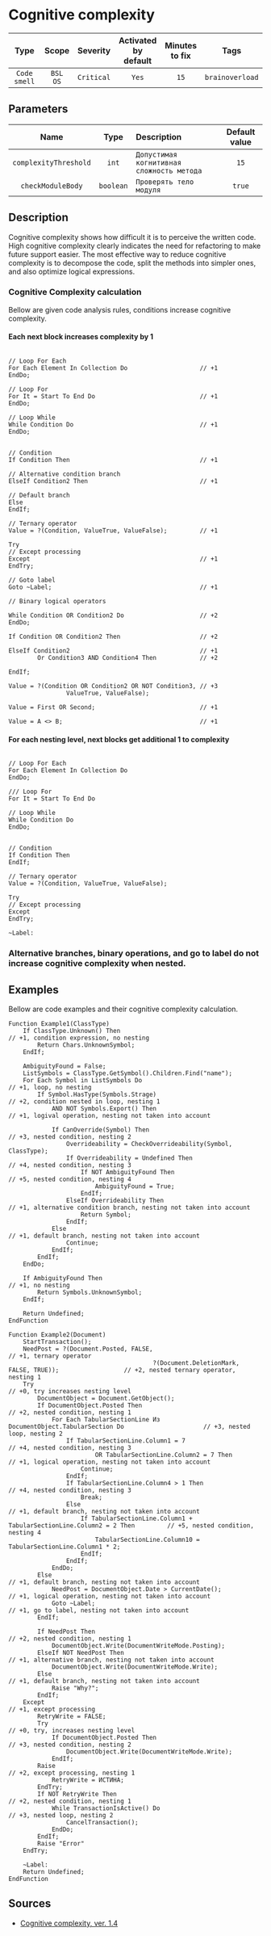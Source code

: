 # Cognitive complexity

| Type | Scope | Severity | Activated<br/>by default | Minutes<br/>to fix | Tags |
| :-: | :-: | :-: | :-: | :-: | :-: |
| `Code smell` | `BSL`<br/>`OS` | `Critical` | `Yes` | `15` | `brainoverload` |

## Parameters 

| Name | Type | Description | Default value |
| :-: | :-: | :-- | :-: |
| `complexityThreshold` | `int` | ```Допустимая когнитивная сложность метода``` | ```15``` |
| `checkModuleBody` | `boolean` | ```Проверять тело модуля``` | ```true``` |

<!-- Блоки выше заполняются автоматически, не трогать -->
## Description

Cognitive complexity shows how difficult it is to perceive the written code.
High cognitive complexity clearly indicates the need for refactoring to make future support easier.
The most effective way to reduce cognitive complexity is to decompose the code, split the methods into simpler ones, and also optimize logical expressions.

### Cognitive Complexity calculation

Bellow are given code analysis rules, conditions increase cognitive complexity.

#### Each next block increases complexity by 1

```bsl

// Loop For Each
For Each Element In Collection Do                    // +1
EndDo;

// Loop For
For It = Start To End Do                             // +1
EndDo;

// Loop While
While Condition Do                                   // +1
EndDo;


// Condition
If Condition Then                                    // +1

// Alternative condition branch
ElseIf Condition2 Then                               // +1

// Default branch
Else
EndIf;

// Ternary operator
Value = ?(Condition, ValueTrue, ValueFalse);         // +1

Try
// Except processing
Except                                               // +1
EndTry;

// Goto label
Goto ~Label;                                         // +1

// Binary logical operators

While Condition OR Condition2 Do                     // +2
EndDo;

If Condition OR Condition2 Then                      // +2

ElseIf Condition2                                    // +1
        Or Condition3 AND Condition4 Then            // +2

EndIf;

Value = ?(Condition OR Condition2 OR NOT Condition3, // +3
                ValueTrue, ValueFalse); 

Value = First OR Second;                             // +1

Value = A <> B;                                      // +1

```

#### For each nesting level, next blocks get additional 1 to complexity

```bsl

// Loop For Each
For Each Element In Collection Do
EndDo;

/// Loop For
For It = Start To End Do              

// Loop While
While Condition Do                    
EndDo;


// Condition
If Condition Then    
EndIf;

// Ternary operator
Value = ?(Condition, ValueTrue, ValueFalse);

Try
// Except processing
Except                                       
EndTry;

~Label:

```

### Alternative branches, binary operations, and go to label do not increase cognitive complexity when nested.

## Examples

Bellow are code examples and their cognitive complexity calculation.

```bsl
Function Example1(ClassType)
    If ClassType.Unknown() Then                                             // +1, condition expression, no nesting
        Return Chars.UnknownSymbol;
    EndIf;

    AmbiguityFound = False;
    ListSymbols = ClassType.GetSymbol().Children.Find("name");
    For Each Symbol in ListSymbols Do                                       // +1, loop, no nesting
        If Symbol.HasType(Symbols.Strage)                                   // +2, condition nested in loop, nesting 1
            AND NOT Symbols.Export() Then                                   // +1, logival operation, nesting not taken into account

            If CanOverride(Symbol) Then                                     // +3, nested condition, nesting 2
                Overrideability = CheckOverrideability(Symbol, ClassType);
                If Overrideability = Undefined Then                         // +4, nested condition, nesting 3
                    If NOT AmbiguityFound Then                              // +5, nested condition, nesting 4
                        AmbiguityFound = True;
                    EndIf;
                ElseIf Overrideability Then                                 // +1, alternative condition branch, nesting not taken into account
                    Return Symbol;
                EndIf;
            Else                                                            // +1, default branch, nesting not taken into account
                Continue;
            EndIf;
        EndIf;
    EndDo;

    If AmbiguityFound Then                                                  // +1, no nesting
        Return Symbols.UnknownSymbol;
    EndIf;

    Return Undefined;
EndFunction

```

```bsl
Function Example2(Document)
    StartTransaction();
    NeedPost = ?(Document.Posted, FALSE,                                                         // +1, ternary operator
                                        ?(Document.DeletionMark, FALSE, TRUE));                  // +2, nested ternary operator, nesting 1
    Try                                                                                          // +0, try increases nesting level
        DocumentObject = Document.GetObject();
        If DocumentObject.Posted Then                                                            // +2, nested condition, nesting 1
            For Each TabularSectionLine Из DocumentObject.TabularSection Do                      // +3, nested loop, nesting 2
                If TabularSectionLine.Column1 = 7                                                // +4, nested condition, nesting 3
                        OR TabularSectionLine.Column2 = 7 Then                                   // +1, logical operation, nesting not taken into account
                    Continue;
                EndIf;
                If TabularSectionLine.Column4 > 1 Then                                          // +4, nested condition, nesting 3
                    Break;
                Else                                                                            // +1, default branch, nesting not taken into account
                    If TabularSectionLine.Column1 + TabularSectionLine.Column2 = 2 Then         // +5, nested condition, nesting 4
                        TabularSectionLine.Column10 = TabularSectionLine.Column1 * 2;
                    EndIf;
                EndIf;
            EndDo;
        Else                                                                                    // +1, default branch, nesting not taken into account
            NeedPost = DocumentObject.Date > CurrentDate();                                     // +1, logical operation, nesting not taken into account
            Goto ~Label;                                                                        // +1, go to label, nesting not taken into account
        EndIf;

        If NeedPost Then                                                                        // +2, nested condition, nesting 1
            DocumentObject.Write(DocumentWriteMode.Posting);
        ElseIf NOT NeedPost Then                                                                // +1, alternative branch, nesting not taken into account
            DocumentObject.Write(DocumentWriteMode.Write);
        Else                                                                                    // +1, default branch, nesting not taken into account
            Raise "Why?";
        EndIf;
    Except                                                                                      // +1, except processing
        RetryWrite = FALSE;
        Try                                                                                     // +0, try, increases nesting level
            If DocumentObject.Posted Then                                                       // +3, nested condition, nesting 2
                DocumentObject.Write(DocumentWriteMode.Write);
            EndIf;
        Raise                                                                                   // +2, except processing, nesting 1
            RetryWrite = ИСТИНА;
        EndTry;
        If NOT RetryWrite Then                                                                  // +2, nested condition, nesting 1
            While TransactionIsActive() Do                                                      // +3, nested loop, nesting 2
                CancelTransaction();
            EndDo;
        EndIf;
        Raise "Error"
    EndTry;

    ~Label:
    Return Undefined;
EndFunction

```

## Sources

* [Cognitive complexity, ver. 1.4](https://www.sonarsource.com/docs/CognitiveComplexity.pdf)
